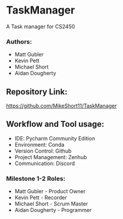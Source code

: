 # TaskManager
A Task manager for CS2450

### Authors:
- Matt Gubler
- Kevin Pett
- Michael Short
- Aidan Dougherty

## Repository Link:
https://github.com/MikeShort11/TaskManager

## Workflow and Tool usage:
- IDE: Pycharm Community Edition
- Environment: Conda
- Version Control: Github
- Project Management: Zenhub
- Communication: Discord

### Milestone 1-2 Roles:
- Matt Gubler - Product Owner
- Kevin Pett - Recorder
- Michael Short - Scrum Master
- Aidan Dougherty - Programmer